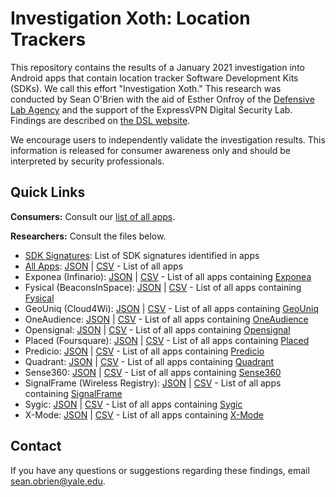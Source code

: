 # Investigation Xoth: Location Trackers

This repository contains the results of a January 2021 investigation into Android apps that contain location tracker Software Development Kits (SDKs). We call this effort "Investigation Xoth." This research was conducted by Sean O'Brien with the aid of Esther Onfroy of the [Defensive Lab Agency](https://defensive-lab.agency) and the support of the ExpressVPN Digital Security Lab. Findings are described on [the DSL website](https://expressvpn.com/digital-security-lab/investigation-xoth).

We encourage users to independently validate the investigation results. This information is released for consumer awareness only and should be interpreted by security professionals.

## Quick Links

**Consumers:** Consult our [list of all apps](all_apps.md).  

**Researchers:** Consult the files below.

* [SDK Signatures](sdk_signatures.md): List of SDK signatures identified in apps
* [All Apps](all_apps.md): [JSON](all_apps.json) | [CSV](all_apps.csv) - List of all apps
* Exponea (Infinario): [JSON](exponea-infinario.json) | [CSV](exponea-infinario.csv) - List of all apps containing [Exponea](https://exponea.com)
* Fysical (BeaconsInSpace): [JSON](fysical-beaconsinspace.json) | [CSV](fysical-beaconsinspace.csv) - List of all apps containing [Fysical](https://fysical.com)
* GeoUniq (Cloud4Wi): [JSON](geouniq-cloud4wi.json) | [CSV](geouniq-cloud4wi.csv) - List of all apps containing [GeoUniq](https://www.geouniq.com)
* OneAudience: [JSON](oneaudience.json) | [CSV](oneaudience.csv) - List of all apps containing [OneAudience](http://www.oneaudience.com)
* Opensignal: [JSON](opensignal.json) | [CSV](opensignal.csv) - List of all apps containing [Opensignal](https://www.opensignal.com)
* Placed (Foursquare): [JSON](placed-foursquare.json) | [CSV](placed-foursquare.csv) - List of all apps containing [Placed](https://www.placed.com)
* Predicio: [JSON](predicio.json) | [CSV](predicio.csv) - List of all apps containing [Predicio](http://www.predic.io)
* Quadrant: [JSON](quadrant.json) | [CSV](quadrant.csv) - List of all apps containing [Quadrant](https://www.quadrant.io)
* Sense360: [JSON](sense360.json) | [CSV](sense360.csv) - List of all apps containing [Sense360](https://sense360.com)
* SignalFrame (Wireless Registry): [JSON](signalframe-wirelessregistry.json) | [CSV](signalframe-wirelessregistry.csv) - List of all apps containing [SignalFrame](https://signalframe.com)
* Sygic: [JSON](sygic.json) | [CSV](sygic.csv) - List of all apps containing [Sygic](https://www.sygic.com)
* X-Mode: [JSON](xmode.json) | [CSV](xmode.csv) - List of all apps containing [X-Mode](https://xmode.io)

## Contact

If you have any questions or suggestions regarding these findings, email sean.obrien@yale.edu.
